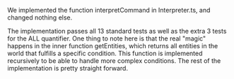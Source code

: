 We implemented the function interpretCommand in Interpreter.ts, and changed nothing else.

The implementation passes all 13 standard tests as well as the extra 3 tests for the ALL quantifier.
One thing to note here is that the real "magic" happens in the inner function getEntities, which returns
all entities in the world that fulfills a specific condition. This function is implemented recursively
to be able to handle more complex conditions. The rest of the implementation is pretty straight forward.
